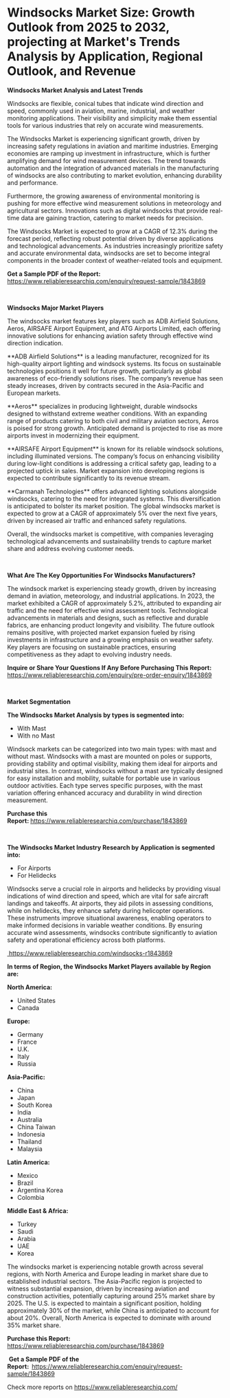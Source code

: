 <p><h1>Windsocks Market Size: Growth Outlook from 2025 to 2032, projecting at Market's Trends Analysis by Application, Regional Outlook, and Revenue</h1></p><p><strong>Windsocks Market Analysis and Latest Trends</strong></p>
<p><p>Windsocks are flexible, conical tubes that indicate wind direction and speed, commonly used in aviation, marine, industrial, and weather monitoring applications. Their visibility and simplicity make them essential tools for various industries that rely on accurate wind measurements.</p><p>The Windsocks Market is experiencing significant growth, driven by increasing safety regulations in aviation and maritime industries. Emerging economies are ramping up investment in infrastructure, which is further amplifying demand for wind measurement devices. The trend towards automation and the integration of advanced materials in the manufacturing of windsocks are also contributing to market evolution, enhancing durability and performance.</p><p>Furthermore, the growing awareness of environmental monitoring is pushing for more effective wind measurement solutions in meteorology and agricultural sectors. Innovations such as digital windsocks that provide real-time data are gaining traction, catering to market needs for precision.</p><p>The Windsocks Market is expected to grow at a CAGR of 12.3% during the forecast period, reflecting robust potential driven by diverse applications and technological advancements. As industries increasingly prioritize safety and accurate environmental data, windsocks are set to become integral components in the broader context of weather-related tools and equipment.</p></p>
<p><strong>Get a Sample PDF of the Report:&nbsp;</strong> <a href="https://www.reliableresearchiq.com/enquiry/request-sample/1843869?utm_campaign=2188&utm_medium=2&utm_source=Github&utm_content=ia&utm_term=18022025&utm_id=windsocks">https://www.reliableresearchiq.com/enquiry/request-sample/1843869</a></p>
<p>&nbsp;</p>
<p><strong>Windsocks Major Market Players</strong></p>
<p><p>The windsocks market features key players such as ADB Airfield Solutions, Aeros, AIRSAFE Airport Equipment, and ATG Airports Limited, each offering innovative solutions for enhancing aviation safety through effective wind direction indication.</p><p>**ADB Airfield Solutions** is a leading manufacturer, recognized for its high-quality airport lighting and windsock systems. Its focus on sustainable technologies positions it well for future growth, particularly as global awareness of eco-friendly solutions rises. The company’s revenue has seen steady increases, driven by contracts secured in the Asia-Pacific and European markets.</p><p>**Aeros** specializes in producing lightweight, durable windsocks designed to withstand extreme weather conditions. With an expanding range of products catering to both civil and military aviation sectors, Aeros is poised for strong growth. Anticipated demand is projected to rise as more airports invest in modernizing their equipment.</p><p>**AIRSAFE Airport Equipment** is known for its reliable windsock solutions, including illuminated versions. The company’s focus on enhancing visibility during low-light conditions is addressing a critical safety gap, leading to a projected uptick in sales. Market expansion into developing regions is expected to contribute significantly to its revenue stream.</p><p>**Carmanah Technologies** offers advanced lighting solutions alongside windsocks, catering to the need for integrated systems. This diversification is anticipated to bolster its market position. The global windsocks market is expected to grow at a CAGR of approximately 5% over the next five years, driven by increased air traffic and enhanced safety regulations.</p><p>Overall, the windsocks market is competitive, with companies leveraging technological advancements and sustainability trends to capture market share and address evolving customer needs.</p></p>
<p>&nbsp;</p>
<p><strong>What Are The Key Opportunities For Windsocks Manufacturers?</strong></p>
<p><p>The windsock market is experiencing steady growth, driven by increasing demand in aviation, meteorology, and industrial applications. In 2023, the market exhibited a CAGR of approximately 5.2%, attributed to expanding air traffic and the need for effective wind assessment tools. Technological advancements in materials and designs, such as reflective and durable fabrics, are enhancing product longevity and visibility. The future outlook remains positive, with projected market expansion fueled by rising investments in infrastructure and a growing emphasis on weather safety. Key players are focusing on sustainable practices, ensuring competitiveness as they adapt to evolving industry needs.</p></p>
<p><strong>Inquire or Share Your Questions If Any Before Purchasing This Report:</strong> <a href="https://www.reliableresearchiq.com/enquiry/pre-order-enquiry/1843869?utm_campaign=2188&utm_medium=2&utm_source=Github&utm_content=ia&utm_term=18022025&utm_id=windsocks">https://www.reliableresearchiq.com/enquiry/pre-order-enquiry/1843869</a></p>
<p>&nbsp;</p>
<p><strong>Market Segmentation</strong></p>
<p><strong>The Windsocks Market Analysis by types is segmented into:</strong></p>
<p><ul><li>With Mast</li><li>With no Mast</li></ul></p>
<p><p>Windsock markets can be categorized into two main types: with mast and without mast. Windsocks with a mast are mounted on poles or supports, providing stability and optimal visibility, making them ideal for airports and industrial sites. In contrast, windsocks without a mast are typically designed for easy installation and mobility, suitable for portable use in various outdoor activities. Each type serves specific purposes, with the mast variation offering enhanced accuracy and durability in wind direction measurement.</p></p>
<p><strong>Purchase this Report:&nbsp;</strong><a href="https://www.reliableresearchiq.com/purchase/1843869?utm_campaign=2188&utm_medium=2&utm_source=Github&utm_content=ia&utm_term=18022025&utm_id=windsocks">https://www.reliableresearchiq.com/purchase/1843869</a></p>
<p>&nbsp;</p>
<p><strong>The Windsocks Market Industry Research by Application is segmented into:</strong></p>
<p><ul><li>For Airports</li><li>For Helidecks</li></ul></p>
<p><p>Windsocks serve a crucial role in airports and helidecks by providing visual indications of wind direction and speed, which are vital for safe aircraft landings and takeoffs. At airports, they aid pilots in assessing conditions, while on helidecks, they enhance safety during helicopter operations. These instruments improve situational awareness, enabling operators to make informed decisions in variable weather conditions. By ensuring accurate wind assessments, windsocks contribute significantly to aviation safety and operational efficiency across both platforms.</p></p>
<p><a href="https://www.reliableresearchiq.com/windsocks-r1843869?utm_campaign=2188&utm_medium=2&utm_source=Github&utm_content=ia&utm_term=18022025&utm_id=windsocks">&nbsp;https://www.reliableresearchiq.com/windsocks-r1843869</a></p>
<p><strong>In terms of Region, the Windsocks Market Players available by Region are:</strong></p>
<p>
    <p> <strong> North America: </strong>
        <ul>
            <li>United States</li>
            <li>Canada</li>
        </ul>
        </p> 
    <p> <strong> Europe: </strong>
        <ul>
            <li>Germany</li>
            <li>France</li>
            <li>U.K.</li>
            <li>Italy</li>
            <li>Russia</li>
        </ul>
        </p> 
    <p> <strong> Asia-Pacific: </strong>
        <ul>
            <li>China</li>
            <li>Japan</li>
            <li>South Korea</li>
            <li>India</li>
            <li>Australia</li>
            <li>China Taiwan</li>
            <li>Indonesia</li>
            <li>Thailand</li>
            <li>Malaysia</li>
        </ul>
        </p> 
    <p> <strong> Latin America: </strong>
        <ul>
            <li>Mexico</li>
            <li>Brazil</li>
            <li>Argentina Korea</li>
            <li>Colombia</li>
        </ul>
        </p> 
    <p> <strong> Middle East & Africa: </strong>
        <ul>
            <li>Turkey</li>
            <li>Saudi</li>
            <li>Arabia</li>
            <li>UAE</li>
            <li>Korea</li>
        </ul>
    </p>
    </p>
<p><p>The windsocks market is experiencing notable growth across several regions, with North America and Europe leading in market share due to established industrial sectors. The Asia-Pacific region is projected to witness substantial expansion, driven by increasing aviation and construction activities, potentially capturing around 25% market share by 2025. The U.S. is expected to maintain a significant position, holding approximately 30% of the market, while China is anticipated to account for about 20%. Overall, North America is expected to dominate with around 35% market share.</p></p>
<p><strong>Purchase this Report: </strong><a href="https://www.reliableresearchiq.com/purchase/1843869?utm_campaign=2188&utm_medium=2&utm_source=Github&utm_content=ia&utm_term=18022025&utm_id=windsocks">https://www.reliableresearchiq.com/purchase/1843869</a></p>
<p>&nbsp;<strong>Get a Sample PDF of the Report:&nbsp;&nbsp;</strong><a href="https://www.reliableresearchiq.com/enquiry/request-sample/1843869?utm_campaign=2188&utm_medium=2&utm_source=Github&utm_content=ia&utm_term=18022025&utm_id=windsocks">https://www.reliableresearchiq.com/enquiry/request-sample/1843869</a></p>
<p><strong></strong></p>
<p>Check more reports on <a href="https://www.reliableresearchiq.com/?utm_campaign=2188&utm_medium=2&utm_source=Github&utm_content=ia&utm_term=18022025&utm_id=windsocks">https://www.reliableresearchiq.com/</a></p>